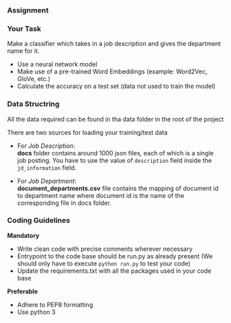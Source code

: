 ### Assignment

### Your Task

Make a classifier which takes in a job description and gives the department name for it.

*   Use a neural network model
*   Make use of a pre-trained Word Embeddings (example: Word2Vec, GloVe, etc.)
*   Calculate the accuracy on a test set (data not used to train the model)

### Data Structring

All the data required can be found in tha data folder in the root of the project

There are two sources for loading your training/test data

*   For *Job Description*:  
   **docs** folder contains around 1000 json files, each of which is a single job posting. You have to use the value of `description` field inside the `jd_information` field.

*   For *Job Department*:  
   **document_departments.csv** file contains the mapping of document id to department name where document id is the name of the corresponding file in docs folder.

### Coding Guidelines

**Mandatory**

*   Write clean code with precise comments wherever necessary
*   Entrypoint to the code base should be run.py as already present (We should only have to execute `python run.py` to test your code)
*   Update the requirements.txt with all the packages used in your code base

**Preferable**

*   Adhere to PEP8 formatting
*   Use python 3
